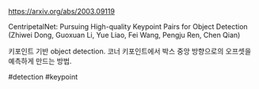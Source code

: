 https://arxiv.org/abs/2003.09119

CentripetalNet: Pursuing High-quality Keypoint Pairs for Object Detection (Zhiwei Dong, Guoxuan Li, Yue Liao, Fei Wang, Pengju Ren, Chen Qian)

키포인트 기반 object detection. 코너 키포인트에서 박스 중앙 방향으로의 오프셋을 예측하게 만드는 방법.

#detection #keypoint 